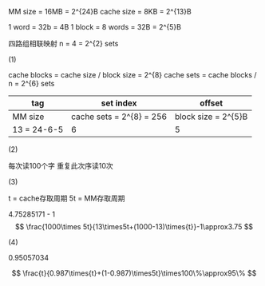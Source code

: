 MM size = 16MB = 2^{24}B
cache size = 8KB = 2^{13}B

1 word = 32b = 4B
1 block = 8 words = 32B = 2^{5}B

四路组相联映射 n = 4 = 2^{2} sets

(1)

cache blocks = cache size / block size = 2^{8}
cache sets = cache blocks / n = 2^{6} sets

| tag         | set index                | offset              |
| ----------- | ------------------------ | ------------------- |
| MM size     | cache sets = 2^{8} = 256 | block size = 2^{5}B |
| 13 = 24-6-5 | 6                        | 5                   |

(2)

每次读100个字
重复此次序读10次

(3)

t = cache存取周期
5t = MM存取周期

4.75285171 - 1
$$
\frac{1000\times 5t}{13\times5t+(1000-13)\times{t}}-1\approx3.75
$$

(4)

0.95057034

$$
\frac{t}{0.987\times{t}+(1-0.987)\times5t}\times100\%\approx95\%
$$